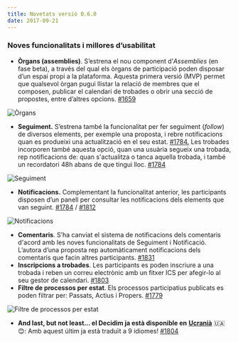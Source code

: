 ```yaml
---
title: Novetats versió 0.6.0
date: 2017-09-21
---
```


### Noves funcionalitats i millores d’usabilitat

* **Òrgans (assemblies)**. S’estrena el nou component d’_Assemblies_ (en fase beta), a través del qual els òrgans de participació poden disposar d’un espai propi a la plataforma. Aquesta primera versió (MVP) permet que qualsevol òrgan pugui llistar la relació de membres que el composen, publicar el calendari de trobades o obrir una secció de propostes, entre d’altres opcions. [ #1659](https://github.com/decidim/decidim/pull/1659)

![Òrgans](/blog/images/release-0.6.0-image-1.png)
 
* **Seguiment.** S’estrena també la funcionalitat per fer seguiment (_follow_) de diversos elements, per exemple una proposta, i rebre notificacions quan es produeixi una actualització en el seu estat. [#1784.](https://github.com/decidim/decidim/pull/1784) Les trobades incorporen també aquesta opció, quan una usuària segueix una trobada, rep notificacions de: quan s'actualitza o tanca aquella trobada, i també un recordatori 48h abans de que tingui lloc. [#1784](https://github.com/decidim/decidim/pull/1784)

![Seguiment](/blog/images/release-0.6.0-image-2.png)

* **Notificacions.** Complementant la funcionalitat anterior, les participants disposen d’un panell per consultar les notificacions dels elements que van seguint. [#1784](https://github.com/decidim/decidim/pull/1784) / [#1812](https://github.com/decidim/decidim/pull/1812)

![Notificacions](/blog/images/release-0.6.0-image-3.png)

* **Comentaris**. S’ha canviat el sistema de notificacions dels comentaris d'acord amb les noves funcionalitats de Seguiment i Notificació. L’autora d’una proposta rep automàticament notificacions dels comentaris que facin altres participants. [#1831](https://github.com/decidim/decidim/pull/1831)
* **Inscripcions a trobades**. Les participants es poden inscriure a una trobada i reben un correu electrònic amb un fitxer ICS per afegir-lo al seu gestor de calendari. [#1803](https://github.com/decidim/decidim/pull/1803)
* **Filtre de processos per estat**. Els processos participatius publicats es poden filtrar per: Passats, Actius i Propers. [#1779](https://github.com/decidim/decidim/pull/1779)

![Filtre de processos per estat](/blog/images/release-0.6.0-image-4.png)

* **And last, but not least... el Decidim ja està disponible en** [**Ucranià**](https://es.wikipedia.org/wiki/Idioma_ucraniano) 🇺🇦😊: Amb aquest últim ja està traduït a 9 idiomes! [#1804](https://github.com/decidim/decidim/pull/1804)
